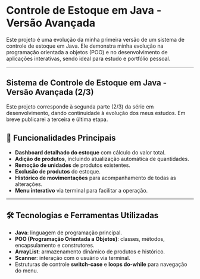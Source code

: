 # Controle de Estoque em Java - Versão Avançada

Este projeto é uma evolução da minha primeira versão de um sistema de controle de estoque em Java. Ele demonstra minha evolução na programação orientada a objetos (POO) e no desenvolvimento de aplicações interativas, sendo ideal para estudo e portfólio pessoal.

---

## Sistema de Controle de Estoque em Java - Versão Avançada (2/3)

Este projeto corresponde à segunda parte (2/3) da série em desenvolvimento, dando continuidade à evolução dos meus estudos. Em breve publicarei a terceira e última etapa.

## 🔹 Funcionalidades Principais

- **Dashboard detalhado do estoque** com cálculo do valor total.
- **Adição de produtos**, incluindo atualização automática de quantidades.
- **Remoção de unidades** de produtos existentes.
- **Exclusão de produtos** do estoque.
- **Histórico de movimentações** para acompanhamento de todas as alterações.
- **Menu interativo** via terminal para facilitar a operação.

---

## 🛠 Tecnologias e Ferramentas Utilizadas

- **Java**: linguagem de programação principal.
- **POO (Programação Orientada a Objetos)**: classes, métodos, encapsulamento e construtores.
- **ArrayList**: armazenamento dinâmico de produtos e histórico.
- **Scanner**: interação com o usuário via terminal.
- Estruturas de controle **switch-case** e **loops do-while** para navegação do menu.
